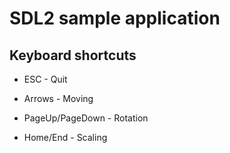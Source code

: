# SDL2 sample application

## Keyboard shortcuts

- ESC - Quit

- Arrows - Moving

- PageUp/PageDown - Rotation

- Home/End - Scaling
